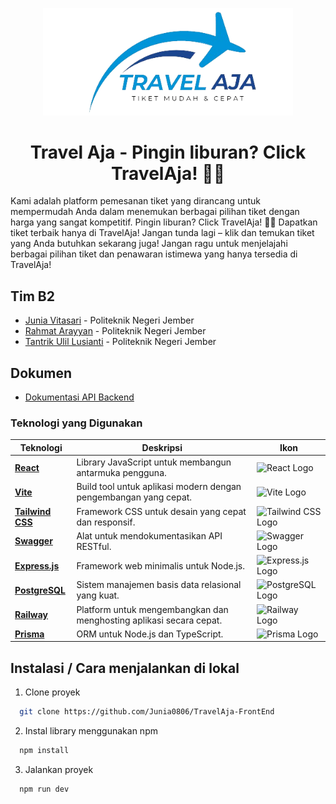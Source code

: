 <p align="center"><a href="https://travelaja.click/" target="_blank"><img src="https://github.com/Junia0806/TravelAja-FrontEnd/blob/main/src/assets/Logo.png" width="400" alt="Travel Aja Logo"></a></p>

<h1 align="center"><b>Travel Aja - Pingin liburan? Click TravelAja! 🌟🚀 </b></h1>

Kami adalah platform pemesanan tiket yang dirancang untuk mempermudah Anda dalam menemukan berbagai pilihan tiket dengan harga yang sangat kompetitif. Pingin liburan? Click TravelAja! 🌟🚀 Dapatkan tiket terbaik hanya di TravelAja! Jangan tunda lagi – klik dan temukan tiket yang Anda butuhkan sekarang juga! Jangan ragu untuk menjelajahi berbagai pilihan tiket dan penawaran istimewa yang hanya tersedia di TravelAja!

## Tim B2

- [Junia Vitasari](https://github.com/Junia0806) - Politeknik Negeri Jember
- [Rahmat Arayyan](https://github.com/rayyan503) - Politeknik Negeri Jember
- [Tantrik Ulil Lusianti](https://github.com/tantriklusi) - Politeknik Negeri Jember

## Dokumen
- [Dokumentasi API Backend](https://expressjs-production-6cc1.up.railway.app/api/v1/api-docs/)

### Teknologi yang Digunakan

| Teknologi           | Deskripsi                                                                 | Ikon                                                                                     |
| ------------------- | ------------------------------------------------------------------------- | ---------------------------------------------------------------------------------------- |
| **[React](https://reactjs.org/)**        | Library JavaScript untuk membangun antarmuka pengguna.                             | <img src="https://upload.wikimedia.org/wikipedia/commons/thumb/a/a7/React-icon.svg/1200px-React-icon.svg.png" width="50" alt="React Logo" /> |
| **[Vite](https://vitejs.dev/)**         | Build tool untuk aplikasi modern dengan pengembangan yang cepat.                   | <img src="https://encrypted-tbn0.gstatic.com/images?q=tbn:ANd9GcS8lSbnhyR8Otek7W-o7oYerWXJuQO8C3g0dA&s" width="50" alt="Vite Logo" /> |
| **[Tailwind CSS](https://tailwindcss.com/)**  | Framework CSS untuk desain yang cepat dan responsif.                               | <img src="https://upload.wikimedia.org/wikipedia/commons/thumb/d/d5/Tailwind_CSS_Logo.svg/512px-Tailwind_CSS_Logo.svg.png?20230715030042" width="50" alt="Tailwind CSS Logo" /> |
| **[Swagger](https://swagger.io/)**       | Alat untuk mendokumentasikan API RESTful.                                         | <img src="https://i0.wp.com/blog.knoldus.com/wp-content/uploads/2019/06/swagger.png?fit=590%2C201&ssl=1" width="50" alt="Swagger Logo" /> |
| **[Express.js](https://expressjs.com/)** | Framework web minimalis untuk Node.js.                                            | <img src="https://upload.wikimedia.org/wikipedia/commons/thumb/6/64/Expressjs.png/800px-Expressjs.png" width="50" alt="Express.js Logo" /> |
| **[PostgreSQL](https://www.postgresql.org/)** | Sistem manajemen basis data relasional yang kuat.                                 | <img src="https://upload.wikimedia.org/wikipedia/commons/thumb/2/29/Postgresql_elephant.svg/1200px-Postgresql_elephant.svg.png" width="50" alt="PostgreSQL Logo" /> |
| **[Railway](https://railway.app/)**     | Platform untuk mengembangkan dan menghosting aplikasi secara cepat.                | <img src="https://encrypted-tbn0.gstatic.com/images?q=tbn:ANd9GcSz3HvVa5UCZAucCoKnA0owixY0dqaoYwdOxA&s" width="50" alt="Railway Logo" /> |
| **[Prisma](https://www.prisma.io/)**     | ORM untuk Node.js dan TypeScript.  | <img src="https://w7.pngwing.com/pngs/929/464/png-transparent-prisma-hd-logo.png" width="50" alt="Prisma Logo" /> |

## Instalasi / Cara menjalankan di lokal
1. Clone proyek
```bash
  git clone https://github.com/Junia0806/TravelAja-FrontEnd
```
2. Instal library menggunakan npm
```bash
  npm install
```
3. Jalankan proyek
```bash
  npm run dev
```

